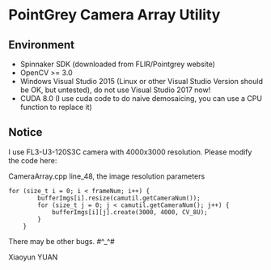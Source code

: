 # PointGrey Camera Array Utility

## Environment
- Spinnaker SDK (downloaded from FLIR/Pointgrey website)
- OpenCV >= 3.0
- Windows Visual Studio 2015 (Linux or other Visual Studio Version should be OK, but untested), do not use Visual Studio 2017 now!
- CUDA 8.0 (I use cuda code to do naive demosaicing, you can use a CPU function to replace it)

## Notice
I use FL3-U3-120S3C camera with 4000x3000 resolution. Please modify the code here:

CameraArray.cpp line_48, the image resolution parameters
```
for (size_t i = 0; i < frameNum; i++) {
		bufferImgs[i].resize(camutil.getCameraNum());
		for (size_t j = 0; j < camutil.getCameraNum(); j++) {
			bufferImgs[i][j].create(3000, 4000, CV_8U);
		}
	}
```

There may be other bugs. #^_^#

Xiaoyun YUAN

